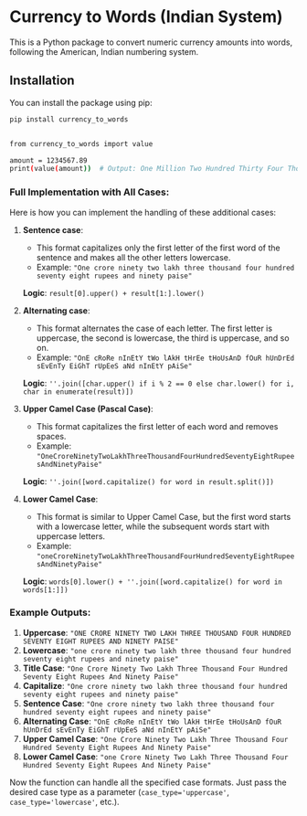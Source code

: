 # Currency to Words (Indian System)

This is a Python package to convert numeric currency amounts into words, following the American, Indian numbering system.

## Installation

You can install the package using pip:

```bash
pip install currency_to_words


from currency_to_words import value

amount = 1234567.89
print(value(amount))  # Output: One Million Two Hundred Thirty Four Thousand Five Hundred Sixty Seven Dollars And Eighty Nine Cents
```


### Full Implementation with All Cases:

Here is how you can implement the handling of these additional cases:


1. **Sentence case**:
   - This format capitalizes only the first letter of the first word of the sentence and makes all the other letters lowercase.
   - Example: `"One crore ninety two lakh three thousand four hundred seventy eight rupees and ninety paise"`

   **Logic**: `result[0].upper() + result[1:].lower()`

2. **Alternating case**:
   - This format alternates the case of each letter. The first letter is uppercase, the second is lowercase, the third is uppercase, and so on.
   - Example: `"OnE cRoRe nInEtY tWo lAkH tHrEe tHoUsAnD fOuR hUnDrEd sEvEnTy EiGhT rUpEeS aNd nInEtY pAiSe"`

   **Logic**: `''.join([char.upper() if i % 2 == 0 else char.lower() for i, char in enumerate(result)])`

3. **Upper Camel Case (Pascal Case)**:
   - This format capitalizes the first letter of each word and removes spaces.
   - Example: `"OneCroreNinetyTwoLakhThreeThousandFourHundredSeventyEightRupeesAndNinetyPaise"`

   **Logic**: `''.join([word.capitalize() for word in result.split()])`

4. **Lower Camel Case**:
   - This format is similar to Upper Camel Case, but the first word starts with a lowercase letter, while the subsequent words start with uppercase letters.
   - Example: `"oneCroreNinetyTwoLakhThreeThousandFourHundredSeventyEightRupeesAndNinetyPaise"`

   **Logic**: `words[0].lower() + ''.join([word.capitalize() for word in words[1:]])`

### Example Outputs:
1. **Uppercase**: `"ONE CRORE NINETY TWO LAKH THREE THOUSAND FOUR HUNDRED SEVENTY EIGHT RUPEES AND NINETY PAISE"`
2. **Lowercase**: `"one crore ninety two lakh three thousand four hundred seventy eight rupees and ninety paise"`
3. **Title Case**: `"One Crore Ninety Two Lakh Three Thousand Four Hundred Seventy Eight Rupees And Ninety Paise"`
4. **Capitalize**: `"One crore ninety two lakh three thousand four hundred seventy eight rupees and ninety paise"`
5. **Sentence Case**: `"One crore ninety two lakh three thousand four hundred seventy eight rupees and ninety paise"`
6. **Alternating Case**: `"OnE cRoRe nInEtY tWo lAkH tHrEe tHoUsAnD fOuR hUnDrEd sEvEnTy EiGhT rUpEeS aNd nInEtY pAiSe"`
7. **Upper Camel Case**: `"One Crore Ninety Two Lakh Three Thousand Four Hundred Seventy Eight Rupees And Ninety Paise"`
8. **Lower Camel Case**: `"one Crore Ninety Two Lakh Three Thousand Four Hundred Seventy Eight Rupees And Ninety Paise"`

Now the function can handle all the specified case formats. Just pass the desired case type as a parameter (`case_type='uppercase'`, `case_type='lowercase'`, etc.).
